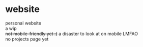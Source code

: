 # website

personal website <br>
a wip<br>
~~not mobile-friendly yet :(~~ a disaster to look at on mobile LMFAO <br>
no projects page yet